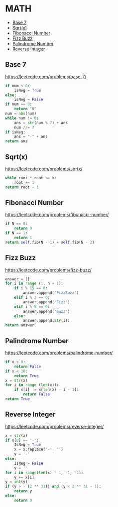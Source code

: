 # MATH

+ [Base 7](#base-7)
+ [Sqrt(x)](#sqrtx)
+ [Fibonacci Number](#fibonacci-number)
+ [Fizz Buzz](#fizz-buzz)
+ [Palindrome Number](#palindrome-number)
+ [Reverse Integer](#reverse-integer)
<!---->
## Base 7

https://leetcode.com/problems/base-7/

```python
if num < 0:
    isNeg = True
else:
    isNeg = False
if num == 0:
    return "0"
num = abs(num)
while num != 0:
    ans = str(num % 7) + ans
    num //= 7
if isNeg:
    ans = "-" + ans
return ans
```

## Sqrt(x)

https://leetcode.com/problems/sqrtx/

```python
while root * root <= x:
    root += 1
return root - 1
```

## Fibonacci Number

https://leetcode.com/problems/fibonacci-number/

```python
if N == 0:
    return 0
if N == 1:
    return 1
return self.fib(N - 1) + self.fib(N - 2)
```

## Fizz Buzz

https://leetcode.com/problems/fizz-buzz/

```python
answer = []
for i in range (1, n + 1):
    if i % 15 == 0:
        answer.append('FizzBuzz')
    elif i % 3 == 0:
        answer.append('Fizz')
    elif i % 5 == 0:
        answer.append('Buzz')
    else:
        answer.append(str(i))
return answer
```

## Palindrome Number

https://leetcode.com/problems/palindrome-number/

```python
if x < 0:
    return False
if x < 10:
    return True
x = str(x)
for i in range (len(x)):
    if x[i] != x[len(x) - i - 1]:
        return False
return True
```

## Reverse Integer

https://leetcode.com/problems/reverse-integer/

```python
x = str(x)
if x[0] == '-':
    IsNeg = True
    x = x.replace('-', '')
    y = '-'
else:
    IsNeg = False
    y = ''
for i in range(len(x) - 1, -1, -1):
    y += x[i]
y = int(y)
if (y > - (2 ** 31)) and (y < 2 ** 31 - 1):
    return y
else:
    return 0

```

